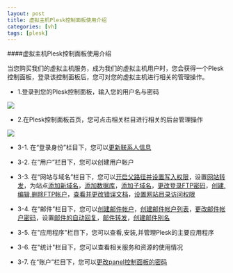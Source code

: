 ```yaml
---
layout: post
title: 虚拟主机Plesk控制面板使用介绍
categories: [vh]
tags: [plesk]
---
```


####虚拟主机Plesk控制面板使用介绍

当您购买我们的虚拟主机服务，成为我们的虚拟主机用户时，您会获得一个Plesk控制面板，登录该控制面板后，您可对您的虚拟主机进行相关的管理操作。

* 1.登录到您的Plesk控制面板，输入您的用户名与密码

![](http://ww3.sinaimg.cn/large/a74ecc4cjw1dzgjb6hu77j.jpg)

* 2.在Plesk控制面板首页，您可点击相关栏目进行相关的后台管理操作

![](http://ww1.sinaimg.cn/large/a74ecc4cjw1dzglmx20obj.jpg)

* 3-1. 在“登录身份”栏目下，您可以[更新联系人信息](http://kb.51hosting.com/vh/2012/11/28/update-contact-information/)

* 3-2. 在“用户”栏目下，您可以创建用户帐户

* 3-3. 在“网站与域名”栏目下，您可以[开启父路径并设置写入权限](http://kb.51hosting.com/vh/2012/11/21/parent-path-write-access-asp-error/)，设置[网站转发](http://kb.51hosting.com/vh/2012/11/30/web-forwarding/)，为站点[添加新域名](http://kb.51hosting.com/vh/2012/11/28/add-domain-name/)，[添加数据库](http://kb.51hosting.com/vh/2013/02/04/how-to-create-mysql-plesk/)，[添加子域名](http://kb.51hosting.com/vh/2012/11/28/add-subdomain/)，[更改登录FTP密码](http://kb.51hosting.com/vh/2012/11/30/change-FTP-password/)，[创建,编辑,删除FTP帐户](http://kb.51hosting.com/vh/2012/11/20/FTP-account/)，[查看并更改错误文档](http://kb.51hosting.com/vh/2012/11/29/edit-error-documents/)，[设置网站目录访问权限](http://kb.51hosting.com/vh/2012/11/30/restrict-access-password/)

* 3-4. 在“邮件”栏目下，您可以[创建邮件帐户](http://kb.51hosting.com/vh/2012/11/30/create-list-mail-accounts/)，[创建邮件帐户列表](http://kb.51hosting.com/vh/2012/11/30/create-list-mail-accounts/)，[更改邮件帐户密码](http://kb.51hosting.com/vh/2012/11/30/change-mail-account-password/)，设置[邮件的自动回复](http://kb.51hosting.com/vh/2012/11/30/reply-mail-automatic/)，[邮件转发](http://kb.51hosting.com/vh/2012/11/30/mail-forwarding/)，[创建邮件别名](http://kb.51hosting.com/vh/2012/11/30/mail-alias-settings/)

* 3-5. 在"应用程序"栏目下，您可以查看,安装,并管理Plesk的主要应用程序

* 3-6. 在"统计"栏目下，您可以查看相关服务和资源的使用情况

* 3-7. 在“账户”栏目下，您可以[更改panel控制面板的密码](http://kb.51hosting.com/vh/2012/11/28/change-panel-password/)
